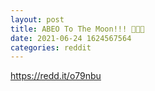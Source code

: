 ```yaml
--- 
layout: post 
title: ABEO To The Moon!!! 🚀🚀🚀 
date: 2021-06-24 1624567564 
categories: reddit 
--- 
```

https://redd.it/o79nbu
